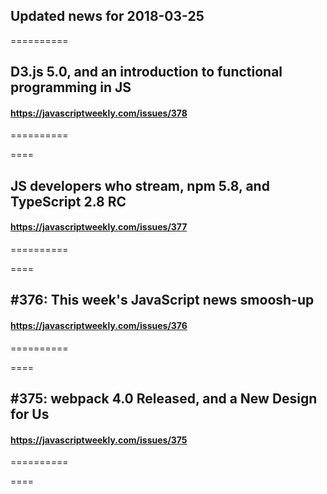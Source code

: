 ## Updated news for 2018-03-25 

==========
## D3.js 5.0, and an introduction to functional programming in JS
#### https://javascriptweekly.com/issues/378

==========

====
## JS developers who stream, npm 5.8, and TypeScript 2.8 RC
#### https://javascriptweekly.com/issues/377

==========

====
## #376: This week's JavaScript news smoosh-up
#### https://javascriptweekly.com/issues/376

==========

====
## #375: webpack 4.0 Released, and a New Design for Us
#### https://javascriptweekly.com/issues/375

==========

====
